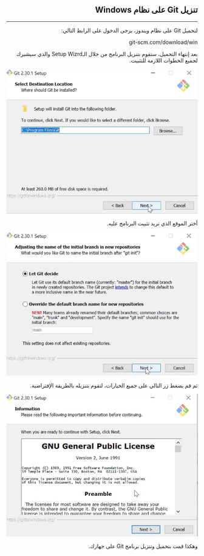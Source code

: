 <div dir=rtl>

## **تنزيل Git على نظام Windows**
---
لتحميل Git على نظام ويندوز، يرجى الدخول على الرابط التالي:

git-scm.com/download/win

بعد إنتهاء التحميل، ستقوم بتنزيل البرنامج من خلال الـSetup Wizrd والذي سيشيرك لجميع الخطوات اللازمة للتثبيت.

<img src="./install1.png" alt="Install wized"/>

أختر الموقع الذي تريد تثبيت البرنامج عليه.

<img src="./install2.png" alt="install location"/>

ثم قم بضغط زر التالي على جميع الخيارات، لتقوم بتنزيله بالطريقة الإفتراضية.

<img src="./install3.png" alt="Install steps"/>

وهكذا قمت بتحميل وتنزيل برنامج Git على جهازك.


</div>